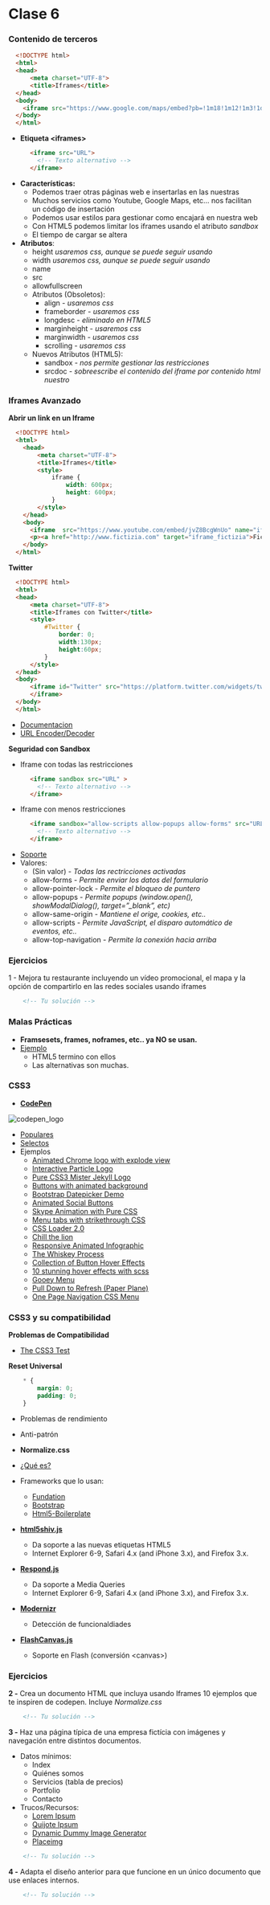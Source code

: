# Clase 6

### Contenido de terceros

```html
  <!DOCTYPE html>
  <html>
  <head>
      <meta charset="UTF-8">
      <title>Iframes</title>
  </head>
  <body>
    <iframe src="https://www.google.com/maps/embed?pb=!1m18!1m12!1m3!1d3037.40170663965!2d-3.720401048893044!3d40.422103063134955!2m3!1f0!2f0!3f0!3m2!1i1024!2i768!4f13.1!3m3!1m2!1s0xd42288624178bff%3A0xaceb2ce3f952eea!2sFictizia!5e0!3m2!1ses!2ses!4v1460443770809" width="600" height="450" frameborder="0" style="border:0" allowfullscreen></iframe>
  </body>
  </html>
```

- **Etiqueta &lt;iframes&gt;**
```html
      <iframe src="URL">
        <!-- Texto alternativo -->
      </iframe>
```
- **Características:**
  - Podemos traer otras páginas web e insertarlas en las nuestras 
  - Muchos servicios como Youtube, Google Maps, etc... nos facilitan un código de insertación
  - Podemos usar estilos para gestionar como encajará en nuestra web
  - Con HTML5 podemos limitar los iframes usando el atributo *sandbox*
  - El tiempo de cargar se altera
- **Atributos**:
	- height *usaremos css, aunque se puede seguir usando*
	- width *usaremos css, aunque se puede seguir usando*
	- name
	- src
	- allowfullscreen
  - Atributos (Obsoletos):
  	- align - *usaremos css*
  	- frameborder - *usaremos css*
  	- longdesc - *eliminado en HTML5*
  	- marginheight - *usaremos css*
  	- marginwidth - *usaremos css*
  	- scrolling - *usaremos css*
  - Nuevos Atributos (HTML5):
  	- sandbox - *nos permite gestionar las restricciones*
  	- srcdoc - *sobreescribe el contenido del iframe por contenido html nuestro*


### Iframes Avanzado

**Abrir un link en un Iframe**
```html
  <!DOCTYPE html>
  <html>
    <head>
        <meta charset="UTF-8">
        <title>Iframes</title>
        <style>
            iframe {
                width: 600px;
                height: 600px;
            }
        </style>
    </head>
    <body>
      <iframe  src="https://www.youtube.com/embed/jvZ8BcgWnUo" name="iframe_fictizia"></iframe>
      <p><a href="http://www.fictizia.com" target="iframe_fictizia">Fictizia Mola!</a></p>
    </body>
  </html>
```

**Twitter**
```html
  <!DOCTYPE html>
  <html>
  <head>
      <meta charset="UTF-8">
      <title>Iframes con Twitter</title>
      <style>
          #Twitter {
              border: 0; 
              width:130px; 
              height:60px;
          }
      </style>
  </head>
  <body>
      <iframe id="Twitter" src="https://platform.twitter.com/widgets/tweet_button.html?size=l&url=http%3A%2F%2Ffictizia.com&text=Aprendiendo%20sobre%20%23iframes%20con%20%40kom_256%20en%20el%20%23CursoDeMaquetacion%20de%20%40fictiziaescuela">
      </iframe>
  </body>
  </html>
```
- [Documentacion](https://dev.twitter.com/web/tweet-button/parameters)
- [URL Encoder/Decoder](http://meyerweb.com/eric/tools/dencoder/)

**Seguridad con Sandbox**

- Iframe con todas las restricciones
```html
      <iframe sandbox src="URL" >
        <!-- Texto alternativo -->
      </iframe>
```
- Iframe con menos restricciones
```html
      <iframe sandbox="allow-scripts allow-popups allow-forms" src="URL" >
        <!-- Texto alternativo -->
      </iframe>
```
- [Soporte](http://caniuse.com/#feat=iframe-sandbox)
- Valores:
	- (Sin valor) - *Todas las rectricciones activadas*
	- allow-forms - *Permite enviar los datos del formulario*
	- allow-pointer-lock - *Permite el bloqueo de puntero*
	- allow-popups - *Permite popups (window.open(), showModalDialog(), target=”_blank”, etc)*
	- allow-same-origin - *Mantiene el orige, cookies, etc..*
	- allow-scripts - *Permite JavaScript, el disparo automático de eventos, etc..*
	- allow-top-navigation  - *Permite la conexión hacia arriba*

### Ejercicios

1 - Mejora tu restaurante incluyendo un vídeo promocional, el mapa y la opción de compartirlo en las redes sociales usando iframes
```html
    <!-- Tu solución -->
```
  
### Malas Prácticas
 
 - **Framsesets, frames, noframes, etc.. ya NO se usan.**
 - [Ejemplo](https://www.uv.es/jac/guia/frame.htm)
 	- HTML5 termino con ellos
 	- Las alternativas son muchas.

### CSS3

- **[CodePen](http://codepen.io/)**


![codepen_logo](http://www.webstyled.com/wp-content/uploads/2014/08/codepen.jpg) 
- [Populares](http://codepen.io/pens/)
- [Selectos](http://codepen.io/pens/picks/)
- Ejemplos
	- [Animated Chrome logo with explode view](http://codepen.io/Dreamdealer/pen/nAGrf)
	- [Interactive Particle Logo](http://codepen.io/Zaku/pen/EDaun)
	- [Pure CSS3 Mister Jekyll Logo](http://codepen.io/clement006/pen/JuBCt)
	- [Buttons with animated background](http://codepen.io/giana/pen/dMdyaX)
	- [Bootstrap Datepicker Demo](http://codepen.io/hexagoncircle/pen/XdZrKa)
	- [Animated Social Buttons](http://codepen.io/iiCe89/pen/WwMeqj)
	- [Skype Animation with Pure CSS](http://codepen.io/samirc/pen/NNyGqj)
	- [Menu tabs with strikethrough CSS](http://codepen.io/vizavi21/pen/dMdVMK)
	- [CSS Loader 2.0](http://codepen.io/triss90/pen/wGyajM)
	- [Chill the lion](http://codepen.io/Yakudoo/pen/YXxmYR)
	- [Responsive Animated Infographic](http://codepen.io/sdras/pen/JdJgrB)
	- [The Whiskey Process](http://codepen.io/gregkohn/pen/OPeOEO)
	- [Collection of Button Hover Effects](http://codepen.io/davidicus/pen/emgQKJ)
	- [10 stunning hover effects with scss](http://codepen.io/caraujo/pen/LVPzxO)
	- [Gooey Menu](http://codepen.io/lbebber/pen/LELBEo)
	- [Pull Down to Refresh (Paper Plane)](http://codepen.io/suez/pen/oXLroX)
	- [One Page Navigation CSS Menu](http://codepen.io/hrtzt/pen/NPZKRN)

### CSS3 y su compatibilidad

**Problemas de Compatibilidad**
- [The CSS3 Test](http://css3test.com/)

**Reset Universal**
```css
    * {
    	margin: 0;
    	padding: 0;
    }
```
- Problemas de rendimiento
- Anti-patrón

- **Normalize.css**
- [¿Qué es?](http://nicolasgallagher.com/about-normalize-css/)
- Frameworks que lo usan:
	- [Fundation](http://foundation.zurb.com/)
	- [Bootstrap](http://getbootstrap.com/)
	- [Html5-Boilerplate](https://html5boilerplate.com/)

- **[html5shiv.js](https://github.com/aFarkas/html5shiv)**
	- Da soporte a las nuevas etiquetas HTML5 
	- Internet Explorer 6-9, Safari 4.x (and iPhone 3.x), and Firefox 3.x.
- **[Respond.js](https://github.com/scottjehl/Respond)**
	- Da soporte a Media Queries
	- Internet Explorer 6-9, Safari 4.x (and iPhone 3.x), and Firefox 3.x.
- **[Modernizr](https://modernizr.com/)**
	- Detección de funcionaldiades 
- **[FlashCanvas.js](http://flashcanvas.net/)**
	- Soporte en Flash (conversión &lt;canvas&gt;) 


### Ejercicios

**2 -** Crea un documento HTML que incluya usando Iframes 10 ejemplos que te inspiren de codepen. Incluye *Normalize.css*
```html
    <!-- Tu solución -->
```

**3 -** Haz una página típica de una empresa fictícia con imágenes y navegación entre distintos documentos.
- Datos mínimos:
    - Index
    - Quiénes somos
    - Servicios (tabla de precios)
    - Portfolio
    - Contacto
- Trucos/Recursos:
    - [Lorem Ipsum](http://es.lipsum.com/)
    - [Quijote Ipsum](http://www.quijotipsum.com/)
    - [Dynamic Dummy Image Generator](http://dummyimage.com/)
    - [Placeimg](https://placeimg.com/)
```html
    <!-- Tu solución -->
```

**4 -** Adapta el diseño anterior para que funcione en un único documento que use enlaces internos.
```html
    <!-- Tu solución -->
```

